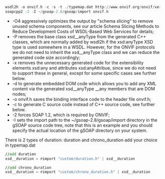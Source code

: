 ```asm
wsdl2h -o onvif.h -c -s -t ./typemap.dat http://www.onvif.org/onvif/ver10/network/wsdl/remotediscovery.wsdl
soapcpp2 -2 -I ~/gsoap-2.8/gsoap/import onvif.h
```
- -O4 aggressively optimizes the output by "schema slicing" to remove unused schema components, see our article Schema Slicing Methods to Reduce Development Costs of WSDL-Based Web Services for details;
- -P removes the base class xsd__anyType from the generated C++ classes, which are normally added by wsdl2h if the xsd:anyType XSD type is used somewhere in a WSDL. However, for the ONVIF protocols we do not need to inherit the xsd__anyType class and we can reduce the generated code size accordingly;
- -x removes the unnecessary generated code for the extensibility elements xsd:any and attributes xsd:anyAttribue, since we do not need to support these in general, except for some specific cases see further below. 
- -d to generate embedded DOM code which allows you to add any XML content via the generated xsd__anyType __any members that are DOM nodes;
- -o onvif.h saves the binding interface code to the header file onvif.h;
- -c to generate C source code instead of C++ source code, see further below.
- -2 forces SOAP 1.2, which is required by ONVIF;
- -I sets the import path to the ~/gsoap-2.8/gsoap/import directory in the gSOAP source code tree, note that this is an example and you should specify the actual location of the gSOAP directory on your system.

There is 2 types of duration: duration and chrono_duration add your choice in typemap.dat
```asm
//add duration
xsd__duration = #import "custom/duration.h" | xsd__duration
```
```asm
//add chrono_duration
xsd__duration = #import "custom/chrono_duration.h" | xsd__duration
```



